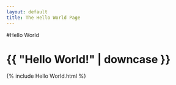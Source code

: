 ```yaml
---
layout: default
title: The Hello World Page
---
```


#Hello World

<h1>{{ "Hello World!" | downcase }}</h1>

{% include Hello World.html %}

